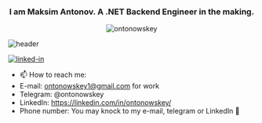 <h3 align="center">I am Maksim Antonov. A .NET Backend Engineer in the making.</h3>
<p align="center"> <img src="https://komarev.com/ghpvc/?username=ontonowskey&label=Profile%20views&color=0e75b6&style=flat" alt="ontonowskey" /> </p>

![header](https://user-images.githubusercontent.com/59575502/127335491-fdba1874-e943-4d3c-ab8c-678ffe22f8b8.png)

<a href="https://www.linkedin.com/in/ontonowskey/"><img src="https://res.cloudinary.com/practicaldev/image/fetch/s--chf73s-H--/c_limit%2Cf_auto%2Cfl_progressive%2Cq_auto%2Cw_880/https://img.shields.io/badge/Linked_In-0077B5%3Fstyle%3Dfor-the-badge%26logo%3DLinkedIn%26logoColor%3Dwhite" alt="linked-in" loading="lazy"></a>
- 📫 How to reach me:
- E-mail: ontonowskey1@gmail.com for work
- Telegram: @ontonowskey
- LinkedIn: https://linkedin.com/in/ontonowskey/
- Phone number: You may knock to my e-mail, telegram or LinkedIn 👀
